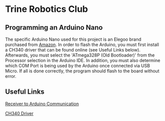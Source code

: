 # Trine Robotics Club

## Programming an Arduino Nano

The specific Arduino Nano used for this project is an Elegoo brand purchased from [Amazon](https://www.amazon.com/ELEGOO-Arduino-ATmega328P-Without-Compatible/dp/B0713XK923). In order to flash the Arduino, you must first install a CH340 driver that can be found online (see Useful Links below). Afterwards, you must select the 'ATmega328P (Old Bootloader)' from the Processor selection in the Arduino IDE. In addition, you must also determine which COM Port is being used by the Arduino once connected via USB Micro. If all is done correctly, the program should flash to the board without error.

## Useful Links

[Receiver to Arduino Communication](https://www.sparkfun.com/tutorials/348)

[CH340 Driver](https://learn.sparkfun.com/tutorials/how-to-install-ch340-drivers/all)
